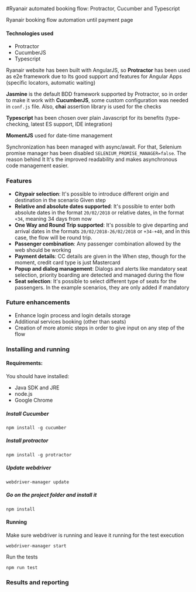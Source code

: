 #Ryanair  automated booking flow: Protractor, Cucumber and Typescript

Ryanair booking flow automation until payment page

#### Technologies used
- Protractor
- CucumberJS
- Typescript 

Ryanair website has been built with AngularJS, so **Protractor** has been used as e2e framework due to Its good support and features
for Angular Apps (specific locators, automatic waiting)

**Jasmine** is the default BDD framework supported by Protractor, so in order to make it work with **CucumberJS**, some 
custom configuration was needed in `conf.js` file. Also, **chai** assertion library is used for the checks

**Typescript** has been chosen over plain Javascript for its benefits (type-checking, latest ES support, IDE integration)

**MomentJS** used for date-time management

Synchronization has been managed with async/await. For that, Selenium promise manager has been disabled `SELENIUM_PROMISE_MANAGER=false`.
The reason behind It It's the improved readability and makes asynchronous code management easier.


### Features

- **Citypair selection**: It's possible to introduce different origin and destination in the scenario Given step
- **Relative and absolute dates supported**: It's possible to enter both absolute dates in the format `20/02/2018` or 
relative dates, in the format `+34`, meaning 34 days from now
- **One Way and Round Trip supported**: It's possible to give departing and arrival dates in the formats `20/02/2018-26/02/2018` or
`+34-+40`, and in this case, the flow will be round trip.
- **Passenger combination**: Any passenger combination allowed by the web should be working
- **Payment details**: CC details are given in the When step, though for the moment, credit card type is just Mastercard
- **Popup and dialog management**: Dialogs and alerts like mandatory seat selection, priority boarding are detected and managed 
during the flow
- **Seat selection**: It's possible to select different type of seats for the passengers. In the example scenarios, they are
only added if mandatory

### Future enhancements

- Enhance login process and login details storage
- Additional services booking (other than seats)
- Creation of more atomic steps in order to give input on any step of the flow

### Installing and running

#### Requirements:

You should have installed:

- Java SDK and JRE
- node.js
- Google Chrome

##### Install Cucumber

``` npm install -g cucumber ```

##### Install protractor

``` npm install -g protractor ```

##### Update webdriver

``` webdriver-manager update ```

##### Go on the project folder and install it

``` npm install ```

#### Running

Make sure webdriver is running and leave it running for the test execution

``` webdriver-manager start ```

Run the tests

``` npm run test ```

### Results and reporting
